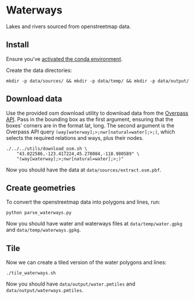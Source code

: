 # Waterways

Lakes and rivers sourced from openstreetmap data.

## Install

Ensure you've [activated the conda environment](../../README.md#building-datasets).

Create the data directories:

```
mkdir -p data/sources/ && mkdir -p data/temp/ && mkdir -p data/output/
```

## Download data

Use the provided osm download utility to download data from the [Overpass API](https://wiki.openstreetmap.org/wiki/Overpass_API). Pass in the bounding box as the first argument, ensuring that the boxes' corners are in the format lat, long. The second argument is the Overpass API query `(way[waterway];>;nwr[natural=water];>;)`, which selects the required relations and ways, plus their nodes.

```
./../../utils/download_osm.sh \
    "43.022586,-123.417224,45.278084,-118.980589" \
    "(way[waterway];>;nwr[natural=water];>;)"
```

Now you should have the data at `data/sources/extract.osm.pbf`.

## Create geometries

To convert the openstreetmap data into polygons and lines, run:

```
python parse_waterways.py
```

Now you should have water and waterways files at `data/temp/water.gpkg` and `data/temp/waterways.gpkg`.

## Tile

Now we can create a tiled version of the water polygons and lines:

```
./tile_waterways.sh
```

Now you should have `data/output/water.pmtiles` and `data/output/waterways.pmtiles`.
